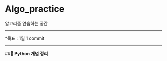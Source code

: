 # Algo_practice
알고리즘 연습하는 공간
___________________________________________
*목표 : 1일 1 commit

_______________________________________
##**:memo: Python 개념 정리**

